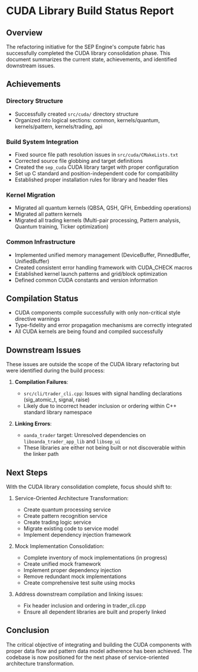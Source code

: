 # CUDA Library Build Status Report

## Overview
The refactoring initiative for the SEP Engine's compute fabric has successfully completed the CUDA library consolidation phase. This document summarizes the current state, achievements, and identified downstream issues.

## Achievements

### Directory Structure
- Successfully created `src/cuda/` directory structure
- Organized into logical sections: common, kernels/quantum, kernels/pattern, kernels/trading, api

### Build System Integration
- Fixed source file path resolution issues in `src/cuda/CMakeLists.txt`
- Corrected source file globbing and target definitions
- Created the `sep_cuda` CUDA library target with proper configuration
- Set up C standard and position-independent code for compatibility
- Established proper installation rules for library and header files

### Kernel Migration
- Migrated all quantum kernels (QBSA, QSH, QFH, Embedding operations)
- Migrated all pattern kernels 
- Migrated all trading kernels (Multi-pair processing, Pattern analysis, Quantum training, Ticker optimization)

### Common Infrastructure
- Implemented unified memory management (DeviceBuffer, PinnedBuffer, UnifiedBuffer)
- Created consistent error handling framework with CUDA_CHECK macros
- Established kernel launch patterns and grid/block optimization
- Defined common CUDA constants and version information

## Compilation Status
- CUDA components compile successfully with only non-critical style directive warnings
- Type-fidelity and error propagation mechanisms are correctly integrated
- All CUDA kernels are being found and compiled successfully

## Downstream Issues
These issues are outside the scope of the CUDA library refactoring but were identified during the build process:

1. **Compilation Failures**:
   - `src/cli/trader_cli.cpp`: Issues with signal handling declarations (sig_atomic_t, signal, raise)
   - Likely due to incorrect header inclusion or ordering within C++ standard library namespace

2. **Linking Errors**:
   - `oanda_trader` target: Unresolved dependencies on `liboanda_trader_app_lib` and `libsep_ui`
   - These libraries are either not being built or not discoverable within the linker path

## Next Steps
With the CUDA library consolidation complete, focus should shift to:

1. Service-Oriented Architecture Transformation:
   - Create quantum processing service
   - Create pattern recognition service
   - Create trading logic service
   - Migrate existing code to service model
   - Implement dependency injection framework

2. Mock Implementation Consolidation:
   - Complete inventory of mock implementations (in progress)
   - Create unified mock framework
   - Implement proper dependency injection
   - Remove redundant mock implementations
   - Create comprehensive test suite using mocks

3. Address downstream compilation and linking issues:
   - Fix header inclusion and ordering in trader_cli.cpp
   - Ensure all dependent libraries are built and properly linked

## Conclusion
The critical objective of integrating and building the CUDA components with proper data flow and pattern data model adherence has been achieved. The codebase is now positioned for the next phase of service-oriented architecture transformation.